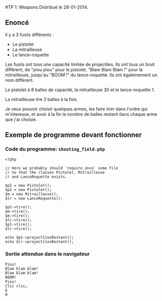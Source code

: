 #TP 1: Weapons
Distribué le 28-01-2014.

## Enoncé

Il y a 3 fusils différents : 

* Le pistolet
* La mitrailleuse
* Le lance-roquette

Les fusils ont tous une capacité limitée de projectiles. Ils ont tous un bruit différent, de "piou piou" pour le pistolet, "Blam Blam Blam !" pour la mitrailleuse, jusqu'au "BOOM !" du lance-roquette. Ils ont égalemement un nom différent.

Le pistolet à 8 balles de capacité, la mitrailleuse 30 et le lance-roquette 1.

La mitrailleuse tire 3 balles à la fois.

Je veux pouvoir choisir quelques armes, les faire tirer dans l'ordre qui m'interesse, et avoir à la fin le nombre de balles restant dans chaque arme que j'ai choisie.

## Exemple de programme devant fonctionner

### Code du programme: `shooting_field.php`

```
<?php

// Here we probably should `require_once` some file
// So that the classes Pistolet, Mitrailleuse
// and LanceRoquette exists.

$p1 = new Pistolet();
$p2 = new Pistolet();
$m = new Mitrailleuse();
$lr = new LanceRoquette();

$p1->tire();
$m->tire();
$m->tire();
$lr->tire();
$p1->tire();
$lr->tire();

echo $p1->projectilesRestant();
echo $lr->projectilesRestant();
```

### Sortie attendue dans le navigateur

```
Piou!
Blam blam blam!
Blam blam blam!
BOOM!
Piou!
Clic clic…
6
0
```